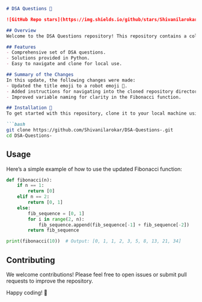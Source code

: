 ```markdown
# DSA Questions 🤖

![GitHub Repo stars](https://img.shields.io/github/stars/Shivanilarokar/DSA-Questions-?style=social) ![GitHub forks](https://img.shields.io/github/forks/Shivanilarokar/DSA-Questions-?style=social)

## Overview
Welcome to the DSA Questions repository! This repository contains a collection of data structure and algorithm questions designed to help you improve your coding skills and prepare for technical interviews.

## Features
- Comprehensive set of DSA questions.
- Solutions provided in Python.
- Easy to navigate and clone for local use.

## Summary of the Changes
In this update, the following changes were made:
- Updated the title emoji to a robot emoji 🤖.
- Added instructions for navigating into the cloned repository directory.
- Improved variable naming for clarity in the Fibonacci function.

## Installation 🚀
To get started with this repository, clone it to your local machine using the following command:

```bash
git clone https://github.com/Shivanilarokar/DSA-Questions-.git
cd DSA-Questions-
```

## Usage
Here’s a simple example of how to use the updated Fibonacci function:

```python
def fibonacci(n):
    if n == 1:
        return [0]
    elif n == 2:
        return [0, 1]
    else:
        fib_sequence = [0, 1]
        for i in range(2, n):
            fib_sequence.append(fib_sequence[-1] + fib_sequence[-2])
        return fib_sequence

print(fibonacci(10))  # Output: [0, 1, 1, 2, 3, 5, 8, 13, 21, 34]
```

## Contributing
We welcome contributions! Please feel free to open issues or submit pull requests to improve the repository.

Happy coding! 🎉
```